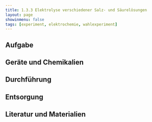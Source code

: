 ```yaml
---
title: 1.3.3 Elektrolyse verschiedener Salz- und Säurelösungen
layout: page
showinmenu: false
tags: [experiment, elektrochemie, wahlexperiment]
---
```


## Aufgabe

## Geräte und Chemikalien

## Durchführung

## Entsorgung

## Literatur und Materialien
